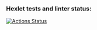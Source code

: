 ### Hexlet tests and linter status:
[![Actions Status](https://github.com/RoninSK8/frontend-project-lvl4/workflows/hexlet-check/badge.svg)](https://github.com/RoninSK8/frontend-project-lvl4/actions)